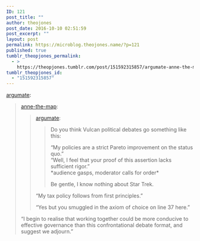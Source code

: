 ```yaml
---
ID: 121
post_title: ""
author: theojones
post_date: 2016-10-10 02:51:59
post_excerpt: ""
layout: post
permalink: https://microblog.theojones.name/?p=121
published: true
tumblr_theopjones_permalink:
  - >
    https://theopjones.tumblr.com/post/151592315857/argumate-anne-the-map-argumate-do-you
tumblr_theopjones_id:
  - "151592315857"
---
```

<p><a class="tumblr_blog" href="http://argumate.tumblr.com/post/151592141294">argumate</a>:</p>
<blockquote>
<p><a class="tumblr_blog" href="http://anne-the-map.tumblr.com/post/151591950476">anne-the-map</a>:</p>
<blockquote>
<p><a class="tumblr_blog" href="http://argumate.tumblr.com/post/151589808599">argumate</a>:</p>
<blockquote>
<p>Do you think Vulcan political debates go something like this:</p>
<p>“My policies are a strict Pareto improvement on the status quo.”<br />“Well, I feel that your proof of this assertion lacks sufficient rigor.”<br />*audience gasps, moderator calls for order*</p>
<p>Be gentle, I know nothing about Star Trek.</p>
</blockquote>
<p>“My tax policy follows from first principles.”<br /></p>
<p>“Yes but you smuggled in the axiom of choice on line 37 here.”<br /></p>
</blockquote>
<p>“I begin to realise that working together could be more conducive to effective governance than this confrontational debate format, and suggest we adjourn.”<br /></p>
</blockquote>